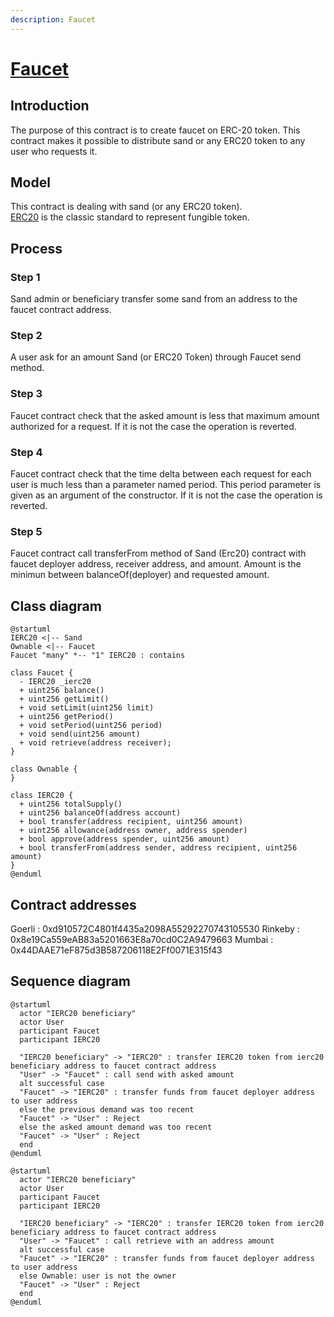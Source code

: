 ```yaml
---
description: Faucet
---
```


# [Faucet]((https://github.com/thesandboxgame/sandbox-smart-contracts/blob/master/src/solc_0.8/faucet/Faucet.sol))

## Introduction

The purpose of this contract is to create faucet on ERC-20 token.
This contract makes it possible to distribute sand or any ERC20 token to any user who requests it.

## Model

This contract is dealing with sand (or any ERC20 token).  
[ERC20](https://ethereum.org/en/developers/docs/standards/tokens/erc-20/) is the classic standard to represent fungible token.  

## Process

### Step 1

Sand admin or beneficiary transfer some sand from an address to the faucet contract address.

### Step 2

A user ask for an amount Sand (or ERC20 Token) through Faucet send method.

### Step 3

Faucet contract check that the asked amount is less that maximum amount authorized for a request.
If it is not the case the operation is reverted.

### Step 4

Faucet contract check that the time delta between each request for each user is much less than a parameter named period.
This period parameter is given as an argument of the constructor. If it is not the case the operation is reverted.

### Step 5

Faucet contract call transferFrom method of Sand (Erc20) contract with faucet deployer address, receiver address, and amount.
Amount is the minimun between balanceOf(deployer) and requested amount.

## Class diagram

```plantuml
@startuml
IERC20 <|-- Sand
Ownable <|-- Faucet
Faucet "many" *-- "1" IERC20 : contains

class Faucet {
  - IERC20 _ierc20
  + uint256 balance()
  + uint256 getLimit()
  + void setLimit(uint256 limit)
  + uint256 getPeriod()
  + void setPeriod(uint256 period)
  + void send(uint256 amount)
  + void retrieve(address receiver);
}

class Ownable {
}

class IERC20 {
  + uint256 totalSupply() 
  + uint256 balanceOf(address account)
  + bool transfer(address recipient, uint256 amount)
  + uint256 allowance(address owner, address spender)
  + bool approve(address spender, uint256 amount)
  + bool transferFrom(address sender, address recipient, uint256 amount)
}
@enduml
```

## Contract addresses

Goerli : 0xd910572C4801f4435a2098A55292270743105530
Rinkeby : 0x8e19Ca559eAB83a5201663E8a70cd0C2A9479663
Mumbai : 0x44DAAE71eF875d3B587206118E2Ff0071E315f43

## Sequence diagram

```plantuml
@startuml
  actor "IERC20 beneficiary"
  actor User
  participant Faucet
  participant IERC20

  "IERC20 beneficiary" -> "IERC20" : transfer IERC20 token from ierc20 beneficiary address to faucet contract address
  "User" -> "Faucet" : call send with asked amount
  alt successful case
  "Faucet" -> "IERC20" : transfer funds from faucet deployer address to user address
  else the previous demand was too recent
  "Faucet" -> "User" : Reject
  else the asked amount demand was too recent
  "Faucet" -> "User" : Reject
  end
@enduml
```

```plantuml
@startuml
  actor "IERC20 beneficiary"
  actor User
  participant Faucet
  participant IERC20

  "IERC20 beneficiary" -> "IERC20" : transfer IERC20 token from ierc20 beneficiary address to faucet contract address
  "User" -> "Faucet" : call retrieve with an address amount
  alt successful case
  "Faucet" -> "IERC20" : transfer funds from faucet deployer address to user address
  else Ownable: user is not the owner
  "Faucet" -> "User" : Reject
  end
@enduml
```
